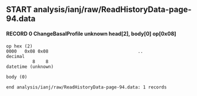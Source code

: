 ## START analysis/ianj/raw/ReadHistoryData-page-94.data
#### RECORD 0 ChangeBasalProfile unknown head[2], body[0] op[0x08]

    op hex (2)
    0000   0x08 0x08                                  ..
    decimal
              8    8
    datetime (unknown)

    body (0)

`end analysis/ianj/raw/ReadHistoryData-page-94.data: 1 records`
